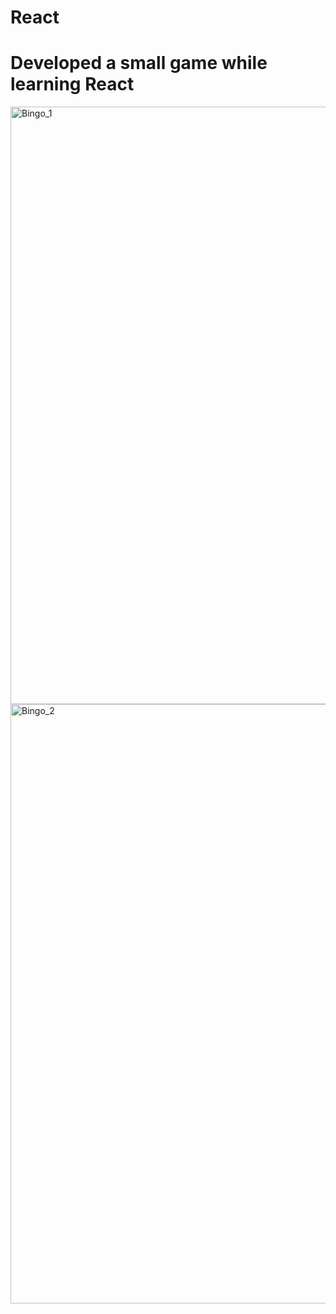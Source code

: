 # React
# Developed a small game while learning React
<img width="956" alt="Bingo_1" src="https://github.com/user-attachments/assets/146aed33-4111-4d3c-878e-737b18942d7e">
<img width="959" alt="Bingo_2" src="https://github.com/user-attachments/assets/83a9acfc-e785-4cbb-9db5-3bb713d152e6">
